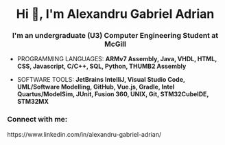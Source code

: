 <h1 align="center">Hi 👋, I'm Alexandru Gabriel Adrian</h1>
<h3 align="center">I'm an undergraduate (U3) Computer Engineering Student at McGill</h3>

- PROGRAMMING LANGUAGES: **ARMv7 Assembly, Java, VHDL, HTML, CSS, Javascript, C/C++, SQL, Python, THUMB2 Assembly**

- SOFTWARE TOOLS: **JetBrains IntelliJ, Visual Studio Code, UML/Software Modelling, GitHub, Vue.js, Gradle, Intel Quartus/ModelSim, JUnit, Fusion 360, UNIX, Git, STM32CubeIDE, STM32MX**

<h3 align="left">Connect with me:</h3>
https://www.linkedin.com/in/alexandru-gabriel-adrian/
<p align="left">
</p>


